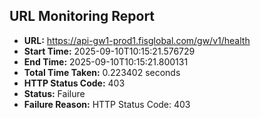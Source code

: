 ## URL Monitoring Report

- **URL:** https://api-gw1-prod1.fisglobal.com/gw/v1/health
- **Start Time:** 2025-09-10T10:15:21.576729
- **End Time:** 2025-09-10T10:15:21.800131
- **Total Time Taken:** 0.223402 seconds
- **HTTP Status Code:** 403
- **Status:** Failure
- **Failure Reason:** HTTP Status Code: 403
